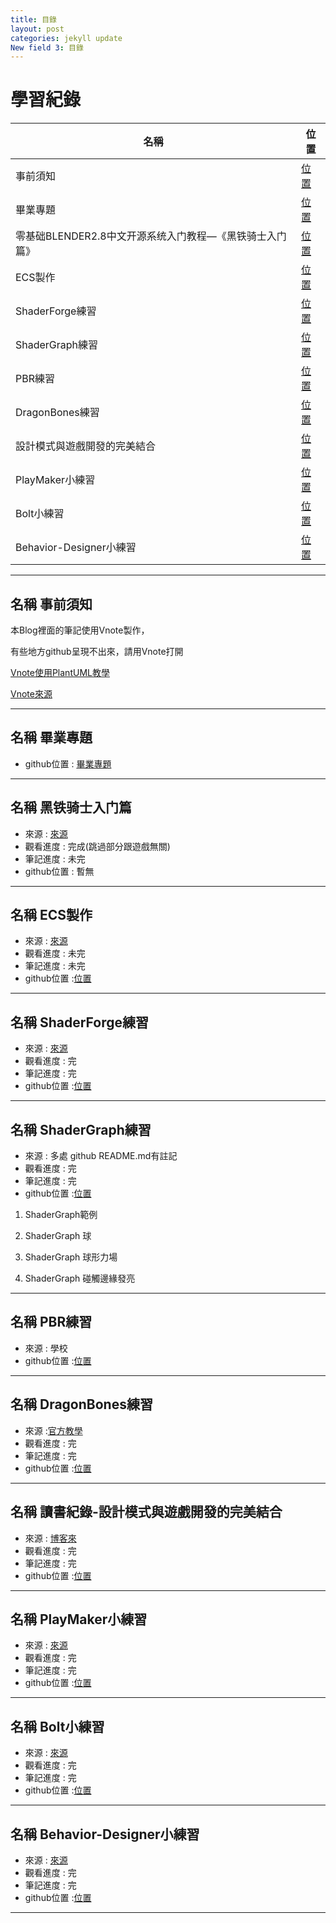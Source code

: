 ```yaml
---
title: 目錄
layout: post
categories: jekyll update
New field 3: 目錄
---
```


# 學習紀錄

|                      **名稱**                       |        **位置**        |
| --------------------------------------------------- | --------------------- |
| 事前須知 | [位置](#事前須知) |
| 畢業專題 | [位置](#畢業專題) |
| 零基础BLENDER2.8中文开源系统入门教程—《黑铁骑士入门篇》 | [位置](#黑铁骑士入门篇) |
| ECS製作 |  [位置](#ECS製作) |
| ShaderForge練習 |  [位置](#ShaderForge練習) |
| ShaderGraph練習 |  [位置](#ShaderGraph練習) |
| PBR練習 |  [位置](#PBR練習) |
| DragonBones練習 |  [位置](#DragonBones練習) |
| 設計模式與遊戲開發的完美結合 |  [位置](#設計模式與遊戲開發的完美結合) |
| PlayMaker小練習 |  [位置](#PlayMaker小練習) |
| Bolt小練習 |  [位置](#Bolt小練習) |
| Behavior-Designer小練習 |  [位置](#Behavior-Designer小練習) |

---
<span id="事前須知"></span>
## **名稱**  事前須知

本Blog裡面的筆記使用Vnote製作，

有些地方github呈現不出來，請用Vnote打開

[Vnote使用PlantUML教學](https://blog.csdn.net/neocst/article/details/83592648)

[Vnote來源](https://github.com/tamlok/vnote)

---

<span id="畢業專題"></span>
## **名稱**  畢業專題
- github位置 : [畢業專題](https://github.com/PeterLukGit/Stust-Graduation-works)

---

<span id="黑铁骑士入门篇"></span>
## **名稱**  黑铁骑士入门篇
- 來源 : [來源](https://www.bilibili.com/video/av55550709?from=search&seid=8483947997694442426)
- 觀看進度 : 完成(跳過部分跟遊戲無關)
- 筆記進度 :  未完
- github位置 : 暫無

---
<span id="ECS製作"></span>
## **名稱**  ECS製作
- 來源 : [來源](https://www.youtube.com/channel/UCFK6NCbuCIVzA6Yj1G_ZqCg)
- 觀看進度 : 未完
- 筆記進度 :  未完
- github位置 :[位置](https://github.com/PeterLukGit/ECS-Introduction)

---

<span id="ShaderForge練習"></span>
## **名稱**  ShaderForge練習
- 來源 : [來源](https://www.bilibili.com/video/av11002445)
- 觀看進度 : 完
- 筆記進度 :  完
- github位置 :[位置](https://github.com/PeterLukGit/ShaderForge_Unity_Exercise)

---

<span id="ShaderGraph練習"></span>
## **名稱**  ShaderGraph練習
- 來源 : 多處 github README.md有註記
- 觀看進度 : 完
- 筆記進度 :  完
- github位置 :[位置](https://github.com/PeterLukGit/ShaderGraph_Unity_Exercise)

1. ShaderGraph範例

2. ShaderGraph 球

3. ShaderGraph 球形力場

4. ShaderGraph 碰觸邊緣發亮

---

<span id="PBR練習"></span>
## **名稱**  PBR練習
- 來源 : 學校
- github位置 :[位置](https://github.com/PeterLukGit/PBR-3D-Exercise)

---

<span id="DragonBones練習"></span>
## **名稱**  DragonBones練習
- 來源 :[官方教學]( http://developer.egret.com/en/list/video/id/91)
- 觀看進度 : 完
- 筆記進度 :  完
- github位置 :[位置](https://github.com/PeterLukGit/Unity-DragonBones-Exercise)

---

<span id="設計模式與遊戲開發的完美結合"></span>
## **名稱**  讀書紀錄-設計模式與遊戲開發的完美結合
- 來源 : [博客來](https://www.books.com.tw/products/0010703628)
- 觀看進度 : 完
- 筆記進度 :  完
- github位置 :[位置](https://github.com/PeterLukGit/Reading-record)

---

<span id="PlayMaker小練習"></span>
## **名稱**  PlayMaker小練習
- 來源 : [來源](https://www.youtube.com/watch?v=QdkF8F3Oj6I)
- 觀看進度 : 完
- 筆記進度 :  完
- github位置 :[位置](https://github.com/PeterLukGit/PlayMakerExercise)

---

<span id="Bolt小練習"></span>
## **名稱**  Bolt小練習
- 來源 : [來源](https://www.youtube.com/watch?v=xAlf6Jb5XFI)
- 觀看進度 : 完
- 筆記進度 :  完
- github位置 :[位置](https://github.com/PeterLukGit/BoltExercise)

---

<span id="Behavior-Designer小練習"></span>
## **名稱**  Behavior-Designer小練習
- 來源 : [來源](https://www.bilibili.com/video/av497793562/)
- 觀看進度 : 完
- 筆記進度 :  完
- github位置 :[位置](https://github.com/PeterLukGit/Behavior-Designer-Exercise)

---